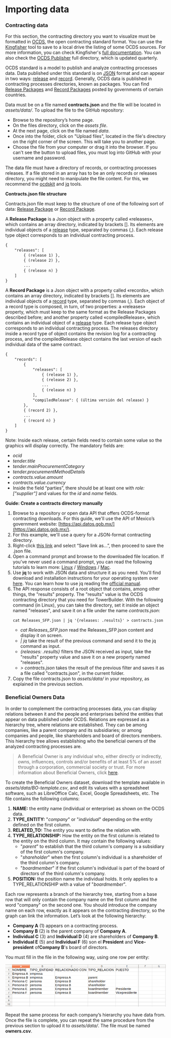 # Importing data

### Contracting data

For this section, the contracting directory you want to visualize must be formatted in [OCDS](http://standard.open-contracting.org/latest/en/), the open contracting standard format. You can use the [Kingfisher](https://github.com/open-contracting/kingfisher) tool to save to a local drive the listing of some OCDS sources. For more information, you can check Kingfisher's [full documentation](https://ocdskingfisher.readthedocs.io/en/latest/). You can also check the [OCDS Publisher](https://www.open-contracting.org/why-open-contracting/worldwide/#/table) full directory, which is updated quarterly.

OCDS standard is a model to publish and analyze contracting processes data. Data published under this standard is on [JSON](https://www.json.org/json-es.html) format and can appear in two ways: [release](http://standard.open-contracting.org/latest/en/schema/reference/) and [record](http://standard.open-contracting.org/latest/en/schema/records_reference/). Generally, OCDS data is published in contracting processes directories, known as packages. You can find [Release Packages](http://standard.open-contracting.org/latest/en/schema/release_package/) and [Record Packages](http://standard.open-contracting.org/latest/en/schema/record_package/) posted by governments of certain countries.

Data must be on a file named **contracts.json** and the file will be located in *assets/data/*. To upload the file to the GitHub repository:

* Browse to the repository’s home page. 
* On the files directory, click on the *assets file*.
* At the next page, click on the file named *data*. 
* Once into the folder, click on "Upload files", located in the file's directory on the right corner of the screen. This will take you to another page.
* Choose the file from your computer or drag it into the browser. If you can't see the button to upload files, you must log into GitHub with your username and password.

The data file must have a directory of records, or contracting processes releases. If a file stored in an array has to be an only records or releases directory, you might need to manipulate the file content. For this, we recommend the [ocdskit](https://github.com/open-contracting/ocdskit) and [jq](https://stedolan.github.io/jq/) tools.

**Contracts.json file structure**

Contracts.json file must keep to the structure of one of the following sort of data: [Release Package](http://standard.open-contracting.org/latest/en/schema/release_package/) or [Record Package](http://standard.open-contracting.org/latest/en/schema/record_package/).

A **Release Package** is a Json object with a property called «releases», which contains an array directory, indicated by brackets []. Its elements are individual objects of a [release](http://standard.open-contracting.org/latest/en/schema/reference/) type, separated by commas (,). Each release type object corresponds to an individual contracting process.
```
{
    "releases": [
        { (release 1) },
        { (release 2) },
        ...
        { (release n) }
    ]
}
```

A **Record Package**  is a Json object with a property called «records», which contains an array directory, indicated by brackets []. Its elements are individual objects of a [record](http://standard.open-contracting.org/latest/en/schema/records_reference/) type, separated by commas (,). Each object of a record type is composed, in turn, of two properties: a «releases» property, which must keep to the same format as the Release Packages described before; and another property called «compiledRelease», which contains an individual object of a [release](http://standard.open-contracting.org/latest/en/schema/reference/) type. Each release type object corresponds to an individual contracting process. The releases directory inside a record type of object contains the revision log for a contracting process, and the compiledRelease object contains the last version of each individual data of the same contract.
```
{
    "records": [
        {
            "releases": [
                { (release 1) },
                { (release 2) },
                ...
                { (release n) }
            ],
            "compiledRelease": { (última versión del release) }
        },
        { (record 2) },
        ...
        { (record n) }
    ]
}
```

Note: Inside each release, certain fields need to contain some value so the graphics will display correctly. The mandatory fields are:
- *ocid*
- *tender.title*
- *tender.mainProcurementCategory*
- *tender.procurementMethodDetails*
- *contracts.value.amount*
- *contracts.value.currency*
- Inside the field “parties”, there should be at least one with *role: ["supplier"]* and values for the *id* and *name* fields.

**Guide: Create a contracts directory manually**

1. Browse to a repository or open data API that offers OCDS-format contracting downloads. For this guide, we'll use the API of Mexico’s government website: [https://api.datos.gob.mx/](https://api.datos.gob.mx/).
2. For this example, we'll use a query for a JSON-format contracting directory. 
3. Right-click [this link](https://api.datos.gob.mx/v2/Releases_SFP) and select “Save link as…”, then proceed to save the .json file.
4. Open a command prompt and browse to the downloaded file location. If you've never used a command prompt, you can read the following tutorials to learn more: [Linux](https://openwebinars.net/blog/La-guia-definitiva-para-aprender-a-usar-la-terminal-de-Linux/) / [Windows](https://www.abrirllave.com/cmd/guion-del-tutorial.php) / [Mac](http://foro-mac.com.ar/tutorial-como-usar-la-terminal-en-mac/).
5. Use **jq** to work with JSON data and structure it as you need. You'll find download and installation instructions for your operating system over [here](https://stedolan.github.io/jq/download/). You can learn how to use jq reading the [official manual](https://stedolan.github.io/jq/manual/).
6. The API response consists of a root object that contains, among other things, the "results" property. The "results" value is the OCDS contracting directory that you need for TowerBuilder. With the following command (in Linux), you can take the directory, set it inside an object named "releases", and save it on a file under the name *contracts.json*:
    ```
    cat Releases_SFP.json | jq '{releases: .results}' > contracts.json
    ```
    - *cat Releases_SFP.json* read the Releases_SFP.json content and display it on screen.
    - *| jq* take the result of the previous command and send it to the jq command as input.
    - *{releases: .results}* filters the JSON received as input, take the "results" property value and save it on a new property named "releases".
    - *> contracts.json* takes the result of the previous filter and saves it as a file called "contracts.json", in the current folder.
7. Copy the file contracts.json to *assets/data/* in your repository, as explained in the previous section.

### Beneficial Owners Data

In order to complement the contracting processes data, you can display relations between it and the people and enterprises behind the entities that appear on data published under OCDS. Relations are expressed as a hierarchy tree, where relations are established. They can be among companies, like a parent company and its subsidiaries; or among companies and people, like shareholders and board of directors members. This hierarchy tree allows establishing who the beneficial owners of the analyzed contracting processes are.

> A Beneficial Owner is any individual who, either directly or indirectly, owns, influences, controls and/or benefits of at least 5% of an asset through a corporation, commercial society or trust. 
For more information about Beneficial Owners, click [here](https://www.colaboratorio.org/beneficiarios-reales-en-mexico/).

To create the Beneficial Owners dataset, download the template available in *assets/data/BO-template.csv*, and edit its values with a spreadsheet software, such as LibreOffice Calc, Excel, Google Spreadsheets, etc. The file contains the following columns:

1. **NAME:** the entity name (individual or enterprise) as shown on the OCDS data.
2. **TYPE_ENTITY:** "*company*" or "*individual*" depending on the entity defined on the first column.
3. **RELATED_TO:** The entity you want to define the relation with.
4. **TYPE_RELATIONSHIP:** How the entity on the first column is related to the entity on the third column. It may contain the following values:
    - "*parent*" to establish that the third column's company is a subsidiary of the first column's company.
    - "*shareholder*" when the first column's individual is a shareholder of the third column's company.
    - "*boardmember*" if the first column's individual is part of the board of directors of the third column's company.
5. **POSITION:** the position name the individual holds. It only applies to a TYPE_RELATIONSHIP with a value of "*boardmember*".

Each row represents a branch of the hierarchy tree, starting from a base row that will only contain the company name on the first column and the word "company" on the second one. You should introduce the company name on each row, exactly as it appears on the contracting directory, so the graph can link the information. 
Let’s look at the following hierarchy:

- **Company A** (1) appears on a contracting process.
- **Company B** (2) is the parent company of **Company A**.
- **Individual C** (3) and **Individual D** (4) are shareholders of **Company B**.
- **Individual E** (5) and **Individual F** (6) son el **President** and **Vice-president** of**Company B**'s board of directors.

You must fill in the file in the following way, using one row per entity:

![CSV Example](csvtable.png "Ejemplo CSV")

Repeat the same process for each company’s hierarchy you have data from. Once the file is complete, you can repeat the same procedure from the previous section to upload it to *assets/data/*. The file must be named **owners.csv**.
